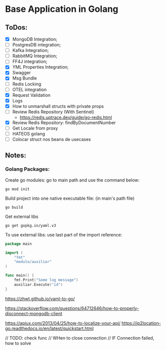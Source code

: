 # Base Application in Golang

## ToDos:

- [X] MongoDB Integration;
- [ ] PostgresDB integration;
- [ ] Kafka Integration;
- [ ] RabbitMQ Integration;
- [ ] FF4J integration;
- [X] YML Properties Integration;
- [X] Swagger
- [X] Msg Bundle
- [ ] Redis Locking
- [ ] OTEL integration
- [X] Request Validation
- [X] Logs
- [X] How to unmarshall structs with private props
- [ ] Review Redis Repository (With Sentinel)
  - https://redis.uptrace.dev/guide/go-redis.html
- [X] Review Redis Repository: findByDocumentNumber
- [ ] Get Locale from proxy
- [ ] HATEOS golang
- [ ] Colocar struct nos beans de usecases

## Notes:

### Golang Packages:

Create go modules: go to main path and use the command below:

```
go mod init
```

Build project into one native executable file: (in main's path file)

```
go build
```

Get external libs

```
go get gopkg.in/yaml.v3
```

To use external libs: use last part of the import reference:

```go
package main

import (
	"fmt"
	"modulo/auxiliar"
)

func main() {
	fmt.Print("Some log message")
	auxiliar.Execute("id")
}
```

https://zhwt.github.io/yaml-to-go/



https://stackoverflow.com/questions/64712646/how-to-properly-disconnect-mongodb-client

https://apiux.com/2013/04/25/how-to-localize-your-api/
https://ip2location-go.readthedocs.io/en/latest/quickstart.html


// TODO: check func
// WHen to close connection
// IF Connection failed, how to solve